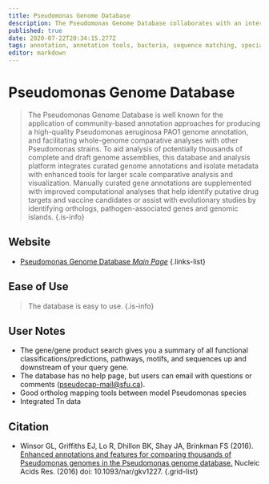 ```yaml
---
title: Pseudomonas Genome Database
description: The Pseudomonas Genome Database collaborates with an international panel of expert Pseudomonas researchers to provide high quality updates to the PAO1 genome annotation and make cutting edge genome analysis data available.
published: true
date: 2020-07-22T20:34:15.277Z
tags: annotation, annotation tools, bacteria, sequence matching, specialized search, data capture, database, genome annotation, gene, browser, protein, protein family, curated, protein domain
editor: markdown
---
```


# Pseudomonas Genome Database

> The Pseudomonas Genome Database is well known for the application of community-based annotation approaches for producing a high-quality Pseudomonas aeruginosa PAO1 genome annotation, and facilitating whole-genome comparative analyses with other Pseudomonas strains. To aid analysis of potentially thousands of complete and draft genome assemblies, this database and analysis platform integrates curated genome annotations and isolate metadata with enhanced tools for larger scale comparative analysis and visualization. Manually curated gene annotations are supplemented with improved computational analyses that help identify putative drug targets and vaccine candidates or assist with evolutionary studies by identifying orthologs, pathogen-associated genes and genomic islands. 
&NewLine;
{.is-info}


## Website

- [Pseudomonas Genome Database *Main Page*](http://www.pseudomonas.com/)
{.links-list}

## Ease of Use

>The database is easy to use. 
{.is-info}

## User Notes
 

- The gene/gene product search gives you a summary of all functional classifications/predictions, pathways, motifs, and sequences up and downstream of your query gene. 
- The database has no help page, but users can email with questions or comments (pseudocap-mail@sfu.ca).
- Good ortholog mapping tools between model Pseudomonas species
- Integrated Tn data

## Citation

- Winsor GL, Griffiths EJ, Lo R, Dhillon BK, Shay JA, Brinkman FS (2016). [Enhanced annotations and features for comparing thousands of Pseudomonas genomes in the Pseudomonas genome database.](https://academic.oup.com/nar/article/44/D1/D646/2502706) Nucleic Acids Res. (2016) doi: 10.1093/nar/gkv1227.
{.grid-list}